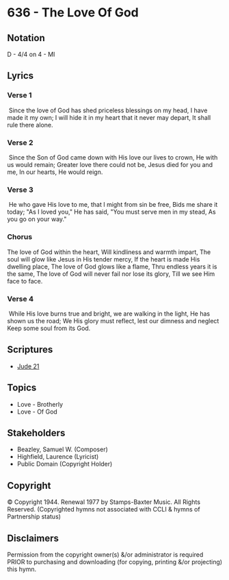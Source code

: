 # 636 - The Love Of God

## Notation

D - 4/4 on 4 - MI

## Lyrics

### Verse 1

 Since the love of God has shed priceless blessings on my head, I have made it my own; I will hide it in my heart that it never may depart, It shall rule there alone. 

### Verse 2

 Since the Son of God came down with His love our lives to crown, He with us would remain; Greater love there could not be, Jesus died for you and me, In our hearts, He would reign.

### Verse 3

 He who gave His love to me, that I might from sin be free, Bids me share it today; "As I loved you," He has said, "You must serve men in my stead, As you go on your way." 

### Chorus

The love of God within the heart, Will kindliness and warmth impart, The soul will glow like Jesus in His tender mercy, If the heart is made His dwelling place, The love of God glows like a flame, Thru endless years it is the same, The love of God will never fail nor lose its glory, Till we see Him face to face. 

### Verse 4

 While His love burns true and bright, we are walking in the light, He has shown us the road; We His glory must reflect, lest our dimness and neglect Keep some soul from its God.


## Scriptures

- [Jude 21](https://www.biblegateway.com/passage/?search=Jude%2021)

## Topics

- Love - Brotherly
- Love - Of God

## Stakeholders

- Beazley, Samuel W. (Composer)
- Highfield, Laurence (Lyricist)
- Public Domain (Copyright Holder)

## Copyright

© Copyright 1944. Renewal 1977 by Stamps-Baxter Music. All Rights Reserved.
(Copyrighted hymns not associated with CCLI & hymns of Partnership status)

## Disclaimers

Permission from the copyright owner(s) &/or administrator is required PRIOR to purchasing and downloading (for copying, printing &/or projecting) this hymn.

